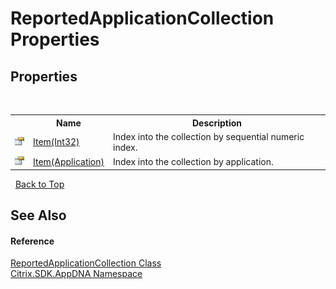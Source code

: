 # ReportedApplicationCollection Properties
 


## Properties
&nbsp;<table><tr><th></th><th>Name</th><th>Description</th></tr><tr><td>![Public property](media/pubproperty.gif "Public property")</td><td><a href="d19b2aae-e0e0-1e39-6140-f7028fa06191">Item(Int32)</a></td><td>
Index into the collection by sequential numeric index.</td></tr><tr><td>![Public property](media/pubproperty.gif "Public property")</td><td><a href="46631b60-5525-4023-5fd4-596e905192b6">Item(Application)</a></td><td>
Index into the collection by application.</td></tr></table>&nbsp;
<a href="#reportedapplicationcollection-properties">Back to Top</a>

## See Also


#### Reference
<a href="163a36ba-025f-5247-ddd2-25e5bf2e3e94">ReportedApplicationCollection Class</a><br /><a href="fe2d265b-410b-8b11-1eb4-a790e0b062bf">Citrix.SDK.AppDNA Namespace</a><br />